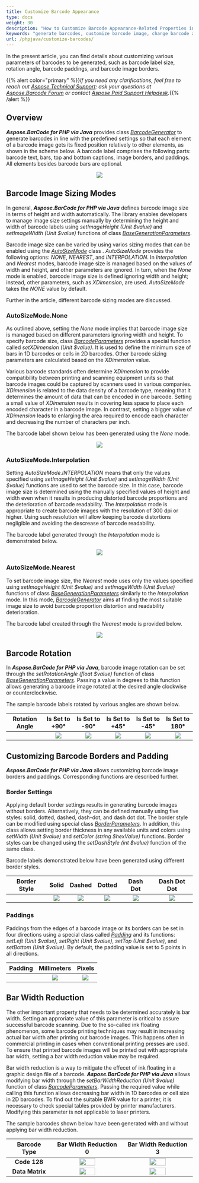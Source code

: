 ```yaml
---
title: Customize Barcode Appearance
type: docs
weight: 30
description: "How to Customize Barcode Appearance-Related Properties in Aspose.BarCode for PHP via Java"
keywords: "generate barcodes, customize barcode image, change barcode appearance, barcode appearance in PHP, customize barcodes, work with barcode image, generate barcodes in Aspose.BarCode"
url: /phpjava/customize-barcodes/
---
```

In the present article, you can find details about customizing various parameters of barcodes to be generated, such as barcode label size, rotation angle, barcode paddings, and barcode image borders.

{{% alert color="primary" %}}*If you need any clarifications, feel free to reach out [Aspose Technical Support](/barcode/phpjava/technical-support/): ask your questions at [Aspose.Barcode Forum](https://forum.aspose.com/c/barcode/13) or contact [Aspose Paid Support Helpdesk](https://helpdesk.aspose.com/).*{{% /alert %}}

## **Overview**
***Aspose.BarCode for PHP via Java*** provides class [*BarcodeGenerator*](https://reference.aspose.com/barcode/php/classBarcodeGenerator) to generate barcodes in line with the predefined settings so that each element of a barcode image gets its fixed position relatively to other elements, as shown in the scheme below. A barcode label comprises the following parts: barcode text, bars, top and bottom captions, image borders, and paddings. All elements besides barcode bars are optional.
  
<p align="center"><img src="barcode_view_scheme.png"></p>
 
## **Barcode Image Sizing Modes**

In general, ***Aspose.BarCode for PHP via Java*** defines barcode image size in terms of height and width automatically. The library enables developers to manage image size settings manually by determining the height and width of barcode labels using *setImageHeight (Unit $value)* and *setImageWidth (Unit $value)* functions of class [*BaseGenerationParameters*](https://reference.aspose.com/barcode/php/classBaseGenerationParameters).  
  
Barcode image size can be varied by using varios sizing modes that can be enabled using the [*AutoSizeMode*](https://reference.aspose.com/barcode/php/classAutoSizeMode) class . *AutoSizeMode* provides the following options: *NONE*, *NEAREST*, and *INTERPOLATION*. In *Interpolation* and *Nearest* modes, barcode image size is managed based on the values of width and height, and other parameters are ignored. In turn, when the *None* mode is enabled, barcode image size is defined ignoring width and height; instead, other parameters, such as *XDimension*, are used. *AutoSizeMode* takes the *NONE* value by default.  
   
Further in the article, different barcode sizing modes are discussed.

### **AutoSizeMode.None** 
As outlined above, setting the *None* mode implies that barcode image size is managed based on different parameters ignoring width and height. To specify barcode size, class [*BarcodeParameters*](https://reference.aspose.com/barcode/php/classBarcodeParameters) provides a special function called *setXDimension (Unit $value)*. It is used to define the minimum size of bars in 1D barcodes or cells in 2D barcodes. Other barcode sizing parameters are calculated based on the *XDimension* value.  
  
Various barcode standards often determine *XDimension* to provide compatibility between printing and scanning equipment units so that barcode images could be captured by scanners used in various companies. *XDimension* is related to the data density of a barcode type, meaning that it determines the amount of data that can be encoded in one barcode. Setting a small value of *XDimension* results in covering less space to place each encoded character in a barcode image. In contrast, setting a bigger value of *XDimension* leads to enlarging the area required to encode each character and decreasing the number of characters per inch.  
    
The barcode label shown below has been generated using the *None* mode.

<p align="center"><img src="autosizemodenone.png"></p>
   
### **AutoSizeMode.Interpolation**
Setting *AutoSizeMode.INTERPOLATION* means that only the values specified using *setImageHeight (Unit $value)* and *setImageWidth (Unit $value)* functions are used to set the barcode size. In this case, barcode image size is determined using the manually specified values of height and width even when it results in producing distorted barcode proportions and the deterioration of barcode readability. The *Interpolation* mode is appropriate to create barcode images with the resolution of 300 dpi or higher. Using such resolution will allow keeping barcode distortions negligible and avoiding the descrease of barcode readability.  
  
The barcode label generated through the *Interpolation* mode is demonstrated below.  

<p align="center"><img src="autosizemodeinterpolation.png"></p> 

  
### **AutoSizeMode.Nearest** 
To set barcode image size, the *Nearest* mode uses only the values specified using *setImageHeight (Unit $value)* and *setImageWidth (Unit $value)* functions of class [*BaseGenerationParameters*](https://reference.aspose.com/barcode/php/classBaseGenerationParameters) similarly to the *Interpolation* mode. In this mode, [*BarcodeGenerator*](https://reference.aspose.com/barcode/php/classBarcodeGenerator) aims at finding the most suitable image size to avoid barcode proportion distortion and readability deterioration.  
  
The barcode label created through the *Nearest* mode is provided below.
  
<p align="center"><img src="autosizemodenearest.png"></p>
  
  
## **Barcode Rotation**
In ***Aspose.BarCode for PHP via Java***, barcode image rotation can be set through the *setRotationAngle (float $value)* function of class [*BaseGenerationParameters*](https://reference.aspose.com/barcode/php/classBaseGenerationParameters). Passing a value in degrees to this function allows generating a barcode image rotated at the desired angle clockwise or counterclockwise.  
  
The sample barcode labels rotated by various angles are shown below.
  
|Rotation Angle|Is Set to +90°|Is Set to -90°|Is Set to +45°|Is Set to -45°|Is Set to 180°| 
| :-: | :-: | :-: | :-: | :-: | :-: | 
| |<img src="rotationangle+90.png">|<img src="rotationangle-90.png">|<img src="rotationangle+45.png">|<img src="rotationangle-45.png">|<img src="rotationangle180.png">|
  
  
## **Customizing Barcode Borders and Padding**
***Aspose.BarCode for PHP via Java*** allows customizing barcode image borders and paddings. Corresponding functions are described further.
  
### **Border Settings**
Applying default border settings results in generating barcode images without borders. Alternatively, they can be defined manually using five styles: solid, dotted, dashed, dash-dot, and dash dot dot. The border style can be modified using special class [*BorderParameters*](https://reference.aspose.com/barcode/php/classBorderParameters). In addition, this class allows setting border thickness in any available units and colors using *setWidth (Unit $value)* and *setColor (string $hexValue)* functions. Border styles can be changed using the *setDashStyle (int $value)* function of the same class. 
  
Barcode labels demonstrated below have been generated using different border styles. 
  
|Border Style|Solid|Dashed|Dotted|Dash Dot|Dash Dot Dot| 
| :-: | :-: | :-: | :-: | :-: | :-: | 
| |<img src="bordersolid.png">|<img src="borderdash.png">|<img src="borderdot.png">|<img src="borderdashdot.png">|<img src="borderdashdotdot.png">|
  
### **Paddings**
Paddings from the edges of a barcode image or its borders can be set in four directions using a special class called [*Padding*](https://reference.aspose.com/barcode/php/classPadding) and its functions: *setLeft (Unit $value)*, *setRight (Unit $value)*, *setTop (Unit $value)*, and *setBottom (Unit $value)*. By default, the padding value is set to 5 points in all directions.
  
|Padding|Millimeters|Pixels|  
| :-: | :-: | :-: |  
| |<img src="padding10millimeters.png">|<img src="padding10pixels.png">| 

  
## **Bar Width Reduction**
The other important property that needs to be determined accurately is bar width. Setting an approriate value of this parameter is critical to assure successful barcode scanning. Due to the so-called ink floating phenomenon, some barcode printing techniques may result in increasing actual bar width after printing out barcode images. This happens often in commercial printing in cases when conventional printing presses are used. To ensure that printed barcode images will be printed out with appropriate bar width, setting a bar width reduction value may be required.  
  
Bar width reduction is a way to mitigate the effecet of ink floating in a graphic design file of a barcode. ***Aspose.BarCode for PHP via Java*** allows modifying bar width through the *setBarWidthReduction (Unit $value)* function of class [*BarcodeParameters*](https://reference.aspose.com/barcode/php/classBarcodeParameters). Passing the required value while calling this function allows decreasing bar width in 1D barcodes or cell size in 2D barcodes. To find out the suitable BWR value for a printer, it is necessary to check special tables provided by printer manufacturers. Modifying this parameter is not applicable to laser printers.  
  
The sample barcodes shown below have been generated with and without applying bar width reduction.
  
|Barcode Type|Bar Width Reduction 0|Bar Width Reduction 3|  
| :-: | :-: | :-: |  
|**Code 128**|<img src="code128barwidthreduction0.png" width="50%" height="50%">|<img src="code128barwidthreduction3.png" width="50%" height="50%">| 
|**Data Matrix**|<img src="datamatrixbarwidthreduction0.png" width="50%" height="50%">|<img src="datamatrixbarwidthreduction4.png" width="50%" height="50%">|
  
  